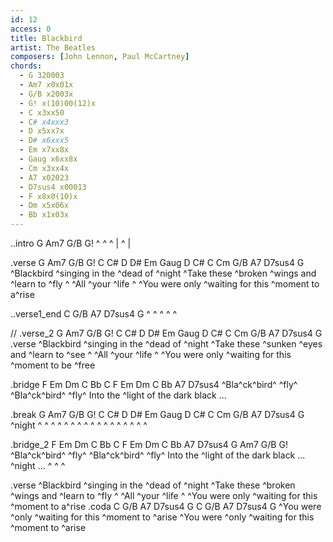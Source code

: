 ```yaml
---
id: 12
access: 0
title: Blackbird
artist: The Beatles
composers: [John Lennon, Paul McCartney]
chords:
  - G 320003
  - Am7 x0x01x
  - G/B x2003x
  - G! x(10)00(12)x
  - C x3xx50
  - C# x4xxx3
  - D x5xx7x
  - D# x6xxx5
  - Em x7xx8x
  - Gaug x6xx8x
  - Cm x3xx4x
  - A7 x02023
  - D7sus4 x00013
  - F x8x0(10)x
  - Dm x5x06x
  - Bb x1x03x
---
```

..intro G Am7 G/B G!
^ ^ ^ | ^ |
 
.verse G Am7 G/B G! C C# D D# Em Gaug D C# C Cm G/B A7 D7sus4 G
^Blackbird ^singing in the ^dead of ^night 
^Take these ^broken ^wings and ^learn to ^fly ^ 
^All ^your ^life ^ 
^You were only ^waiting for this ^moment to a^rise 

..verse1_end  C G/B A7 D7sus4 G
^ ^ ^ ^ ^

// .verse_2 G Am7 G/B G! C C# D D# Em Gaug D C# C Cm G/B A7 D7sus4 G
.verse
^Blackbird ^singing in the ^dead of ^night 
^Take these ^sunken ^eyes and ^learn to ^see ^ 
^All ^your ^life ^ 
^You were only ^waiting for this ^moment to be ^free 

.bridge F Em Dm C Bb C F Em Dm C Bb A7 D7sus4
^Bla^ck^bird^ ^fly^   ^Bla^ck^bird^ ^fly^
Into the ^light of the dark black ...

.break  G Am7 G/B G! C C# D D# Em Gaug D C# C Cm G/B A7 D7sus4 G
^night ^ ^ ^   ^ ^ ^ ^  ^ ^  ^ ^ ^  ^  ^  ^  ^  ^ 

.bridge_2 F Em Dm C Bb C F Em Dm C Bb A7 D7sus4 G Am7 G/B G!
^Bla^ck^bird^ ^fly^   ^Bla^ck^bird^ ^fly^ 
Into the ^light of the dark black ...
^night ... ^ ^ ^ 

.verse
^Blackbird ^singing in the ^dead of ^night 
^Take these ^broken ^wings and ^learn to ^fly ^ 
^All ^your ^life ^
^You were only ^waiting for this ^moment to a^rise 
.coda C G/B A7 D7sus4 G C G/B A7 D7sus4 G
^You were ^only ^waiting for this ^moment to ^arise 
^You were ^only ^waiting for this ^moment to ^arise 